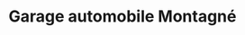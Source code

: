 ---
title: "Garage automobile Montagné"
url: /bize-minervois/garage-automobile-montagne/
shop: réparation de voitures
---